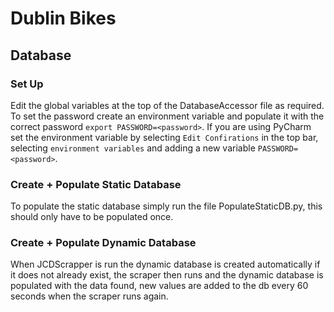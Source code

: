 # Dublin Bikes

## Database

### Set Up
Edit the global variables at the top of the DatabaseAccessor file as required.
To set the password create an environment variable and populate it with the correct password `export PASSWORD=<password>`. 
If you are using PyCharm set the environment variable by selecting `Edit Confirations` in the top bar, selecting `environment variables`
and adding a new variable `PASSWORD=<password>`.

### Create + Populate Static Database
To populate the static database simply run the file PopulateStaticDB.py, this should only have to be populated once.

###  Create + Populate Dynamic Database
When JCDScrapper is run the dynamic database is created automatically if it does not already exist, the scraper then
runs and the dynamic database is populated with the data found, new values are added to the db every 60 seconds when the
scraper runs again.
